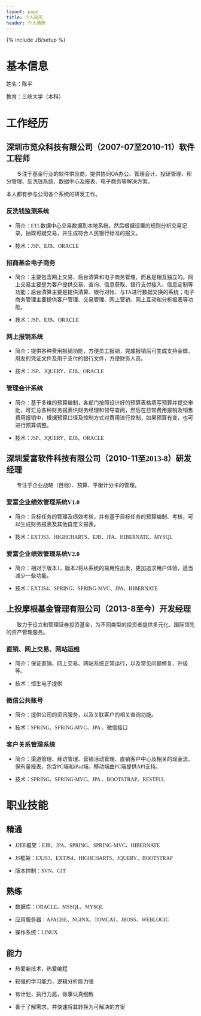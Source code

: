 ```yaml
---
layout: page
title: 个人简历
header: 个人简历
---
```

{% include JB/setup %}

<h1>
    <span style="font-family:&#39;微软雅黑&#39;,&#39;sans-serif&#39;">基本信息</span>
</h1>
<p>
    <span style="font-family:&#39;微软雅黑&#39;,&#39;sans-serif&#39;">姓名：陈平</span>
</p>
<p>
    <span style="font-family:&#39;微软雅黑&#39;,&#39;sans-serif&#39;">教育：三峡大学（本科）</span>
</p>
<h1>
    <span style="font-family:&#39;微软雅黑&#39;,&#39;sans-serif&#39;">工作经历</span>
</h1>
<h2>
    <span style="font-family:&#39;微软雅黑&#39;,&#39;sans-serif&#39;">深圳市览众科技有限公司（</span>2007-07<span style="font-family:&#39;微软雅黑&#39;,&#39;sans-serif&#39;">至</span>2010-11<span style="font-family:&#39;微软雅黑&#39;,&#39;sans-serif&#39;">）软件工程师</span>
</h2>
<p style="text-indent:28px">
    <span style="font-family:&#39;微软雅黑&#39;,&#39;sans-serif&#39;">专注于基金行业的软件供应商，提供协同</span>OA<span style="font-family:&#39;微软雅黑&#39;,&#39;sans-serif&#39;">办公、管理会计、投研管理、积分管理、反洗钱系统、数据中心及报表、电子商务等解决方案。</span>
</p>
<p>
    <span style="font-family:&#39;微软雅黑&#39;,&#39;sans-serif&#39;">本人都有参与公司各个系统的研发工作。</span>
</p>
<h3>
    <span style="font-family:&#39;微软雅黑&#39;,&#39;sans-serif&#39;">反洗钱监测系统</span>
</h3>
<ul style="list-style-type: disc;" class=" list-paddingleft-2">
    <li>
        <p>
            <span style="font-family:&#39;微软雅黑&#39;,&#39;sans-serif&#39;">简介：ETL数据中心交易数据到本地系统，然后根据设置的规则分析交易记录，抽取可疑交易，并生成符合人民银行标准的报文。</span>
        </p>
    </li>
    <li>
        <p>
            <span style="font-family:&#39;微软雅黑&#39;,&#39;sans-serif&#39;">技术：JSP、EJB、ORACLE</span>
        </p>
    </li>
</ul>
<h3>
    <span style="font-family:&#39;微软雅黑&#39;,&#39;sans-serif&#39;">招商基金电子商务</span>
</h3>
<ul style="list-style-type: disc;" class=" list-paddingleft-2">
    <li>
        <p>
            <span style="font-family:&#39;微软雅黑&#39;,&#39;sans-serif&#39;">简介：主要包含网上交易、后台清算和电子商务管理，而且是相互独立的。网上交易主要是为客户提供交易、查询、信息获取、银行支付接入、信息定制等功能；后台清算主要是提供清算、银行对帐、与TA进行数据交换的系统；电子商务管理主要提供客户管理、交易管理、网上营销、网上互动和分析报表等功能。</span>
        </p>
    </li>
    <li>
        <p>
            <span style="font-family:&#39;微软雅黑&#39;,&#39;sans-serif&#39;">技术：</span><span style="font-family:&#39;微软雅黑&#39;,&#39;sans-serif&#39;">JSP</span><span style="font-family:&#39;微软雅黑&#39;,&#39;sans-serif&#39;">、EJB、ORACLE</span>
        </p>
    </li>
</ul>
<h3>
    <span style="font-family:&#39;微软雅黑&#39;,&#39;sans-serif&#39;">网上报销系统</span>
</h3>
<ul style="list-style-type: disc;" class=" list-paddingleft-2">
    <li>
        <p>
            <span style="font-family:&#39;微软雅黑&#39;,&#39;sans-serif&#39;">简介：提供各种费用报销功能，方便员工报销，完成报销后可生成支持金蝶、用友的凭证文件及用于支付的银行文件，方便财务人员。</span>
        </p>
    </li>
    <li>
        <p>
            <span style="font-family:&#39;微软雅黑&#39;,&#39;sans-serif&#39;">技术：JSP、JQUERY、EJB、ORACLE</span>
        </p>
    </li>
</ul>
<h3>
    <span style="font-family:&#39;微软雅黑&#39;,&#39;sans-serif&#39;">管理会计系统</span>
</h3>
<ul style="list-style-type: disc;" class=" list-paddingleft-2">
    <li>
        <p>
            <span style="font-family:&#39;微软雅黑&#39;,&#39;sans-serif&#39;">简介：基于多维的预算编制，各部门按照设计好的预算表格填写预算并提交审批，可汇总各种财务报表供财务经理和领导查阅，然后在日常费用报销及销售费用报销中，根据预算口径及控制方式对费用进行控制，如果预算有变，也可进行预算调整。</span>
        </p>
    </li>
    <li>
        <p>
            <span style="font-family:&#39;微软雅黑&#39;,&#39;sans-serif&#39;">技术：JSP、JQUERY、EJB、ORACLE</span>
        </p>
    </li>
</ul>
<h2>
    <span style="font-family:&#39;微软雅黑&#39;,&#39;sans-serif&#39;">深圳爱富软件科技有限公司（</span>2010-11<span style="font-family:&#39;微软雅黑&#39;,&#39;sans-serif&#39;">至2013-8）研发经理</span>
</h2>
<p style="text-indent:28px">
    <span style="font-family:&#39;微软雅黑&#39;,&#39;sans-serif&#39;">专注于企业战略（目标）、预算、平衡计分卡的管理。</span>
</p>
<h3>
    <span style="font-family:&#39;微软雅黑&#39;,&#39;sans-serif&#39;">爱富</span><span style="font-family:&#39;微软雅黑&#39;,&#39;sans-serif&#39;">企业</span><span style="font-family:&#39;微软雅黑&#39;,&#39;sans-serif&#39;">绩效</span><span style="font-family:&#39;微软雅黑&#39;,&#39;sans-serif&#39;">管理</span><span style="font-family:&#39;微软雅黑&#39;,&#39;sans-serif&#39;">系统V1.0</span>
</h3>
<ul style="list-style-type: disc;" class=" list-paddingleft-2">
    <li>
        <p>
            <span style="font-family:&#39;微软雅黑&#39;,&#39;sans-serif&#39;">简介：目标任务的管理及绩效考核，并有基于目标任务的预算编制、考核，可以生成财务报表及其他自定义报表。</span>
        </p>
    </li>
    <li>
        <p>
            <span style="font-family:&#39;微软雅黑&#39;,&#39;sans-serif&#39;">技术：EXTJS3、HIGHCHARTS、EJB、JPA、HIBERNATE、MYSQL</span>
        </p>
    </li>
</ul>
<h3>
    <span style="font-family:&#39;微软雅黑&#39;,&#39;sans-serif&#39;">爱富</span><span style="font-family:&#39;微软雅黑&#39;,&#39;sans-serif&#39;">企业绩效管理系统V2.0</span>
</h3>
<ul style="list-style-type: disc;" class=" list-paddingleft-2">
    <li>
        <p>
            <span style="font-family:&#39;微软雅黑&#39;,&#39;sans-serif&#39;">简介：相对于版本1，版本2将从系统的易用性出发，更加追求用户体验，适当减少一些功能。</span>
        </p>
    </li>
    <li>
        <p>
            <span style="font-family:&#39;微软雅黑&#39;,&#39;sans-serif&#39;">技术：EXTJS4、SPRING、SPRING-MVC、JPA、HIBERNATE</span>
        </p>
    </li>
</ul>
<h2>
    <span style="font-family:&#39;微软雅黑&#39;,&#39;sans-serif&#39;">上投摩根基金管理有限公司（</span>2013-8<span style="font-family:&#39;微软雅黑&#39;,&#39;sans-serif&#39;">至今）开发经理</span>
</h2>
<p style="text-indent:28px">
    <span style="font-family:&#39;微软雅黑&#39;,&#39;sans-serif&#39;">致力于设立和管理证券投资基金，为不同类型的投资者提供多元化、国际领先的资产管理服务。</span>
</p>
<h3>
    <span style="font-family:&#39;微软雅黑&#39;,&#39;sans-serif&#39;">直销、网上交易、网站运维</span>
</h3>
<ul style="list-style-type: disc;" class=" list-paddingleft-2">
    <li>
        <p>
            <span style="font-family:&#39;微软雅黑&#39;,&#39;sans-serif&#39;">简介：保证直销、网上交易、网站系统正常运行，以及常见问题修复、升级等。</span>
        </p>
    </li>
    <li>
        <p>
            <span style="font-family:&#39;微软雅黑&#39;,&#39;sans-serif&#39;">技术：恒生电子提供</span>
        </p>
    </li>
</ul>
<h3>
    <span style="font-family:&#39;微软雅黑&#39;,&#39;sans-serif&#39;">微信公共账号</span>
</h3>
<ul style="list-style-type: disc;" class=" list-paddingleft-2">
    <li>
        <p>
            <span style="font-family:&#39;微软雅黑&#39;,&#39;sans-serif&#39;">简介：提供公司的资讯服务，以及关联客户的相关查询功能。</span>
        </p>
    </li>
    <li>
        <p>
            <span style="font-family:&#39;微软雅黑&#39;,&#39;sans-serif&#39;">技术：SPRING、SPRING-MVC、JPA 、微信接口</span>
        </p>
    </li>
</ul>
<h3>
    <span style="font-family:&#39;微软雅黑&#39;,&#39;sans-serif&#39;">客户关系管理系统</span>
</h3>
<ul style="list-style-type: disc;" class=" list-paddingleft-2">
    <li>
        <p>
            <span style="font-family:&#39;微软雅黑&#39;,&#39;sans-serif&#39;">简介：渠道管理、拜访管理、营销活动管理、直销客户中心及相关的现金流、保有量报表，包含PC端和iPad端，移动端由PC端提供API支持。</span>
        </p>
    </li>
    <li>
        <p>
            <span style="font-family:&#39;微软雅黑&#39;,&#39;sans-serif&#39;">技术：SPRING、SPRING-MVC、JPA 、BOOTSTRAP、RESTFUL</span>
        </p>
    </li>
</ul>
<h1>
    <span style="font-family:&#39;微软雅黑&#39;,&#39;sans-serif&#39;">职业技能</span>
</h1>
<h2>
    <span style="font-family:&#39;微软雅黑&#39;,&#39;sans-serif&#39;">精通</span>
</h2>
<ul style="list-style-type: disc;" class=" list-paddingleft-2">
    <li>
        <p>
            <span style="font-family:&#39;微软雅黑&#39;,&#39;sans-serif&#39;">J2EE</span><span style="font-family:&#39;微软雅黑&#39;,&#39;sans-serif&#39;">框架：EJB、JPA、SPRING、SPRING-MVC、HIBERNATE</span>
        </p>
    </li>
    <li>
        <p>
            <span style="font-family:&#39;微软雅黑&#39;,&#39;sans-serif&#39;">JS</span><span style="font-family:&#39;微软雅黑&#39;,&#39;sans-serif&#39;">框架：EXJS3、EXTJS4、HIGHCHARTS、JQUERY、BOOTSTRAP</span>
        </p>
    </li>
    <li>
        <p>
            <span style="font-family:&#39;微软雅黑&#39;,&#39;sans-serif&#39;">版本控制：SVN、GIT</span>
        </p>
    </li>
</ul>
<h2>
    <span style="font-family:&#39;微软雅黑&#39;,&#39;sans-serif&#39;">熟练</span>
</h2>
<ul style="list-style-type: disc;" class=" list-paddingleft-2">
    <li>
        <p>
            <span style="font-family:&#39;微软雅黑&#39;,&#39;sans-serif&#39;">数据库：ORACLE、MSSQL、MYSQL</span>
        </p>
    </li>
    <li>
        <p>
            <span style="font-family:&#39;微软雅黑&#39;,&#39;sans-serif&#39;">应用服务器：APACHE、NGINX、TOMCAT、JBOSS、WEBLOGIC</span>
        </p>
    </li>
    <li>
        <p>
            <span style="font-family:&#39;微软雅黑&#39;,&#39;sans-serif&#39;">操作系统：LINUX</span>
        </p>
    </li>
</ul>
<h2>
    <span style="font-family:&#39;微软雅黑&#39;,&#39;sans-serif&#39;">能力</span>
</h2>
<ul style="list-style-type: disc;" class=" list-paddingleft-2">
    <li>
        <p>
            <span style="font-family:&#39;微软雅黑&#39;,&#39;sans-serif&#39;">热爱新技术，热爱编程</span>
        </p>
    </li>
    <li>
        <p>
            <span style="font-family:&#39;微软雅黑&#39;,&#39;sans-serif&#39;">较强的学习能力，逻辑分析能力强</span>
        </p>
    </li>
    <li>
        <p>
            <span style="font-family:&#39;微软雅黑&#39;,&#39;sans-serif&#39;">有计划，执行力高，做事认真细致</span>
        </p>
    </li>
    <li>
        <p>
            <span style="font-family:&#39;微软雅黑&#39;,&#39;sans-serif&#39;">善于了解需求，并快速将其转换为可解决的方案</span>
        </p>
    </li>
</ul>
<p>
    <br/>
</p>